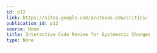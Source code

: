 ```yaml
---
id: p12
link: https://sites.google.com/a/utexas.edu/critics/
publication_id: p12
source: None
title: Interactive Code Review for Systematic Changes
type: None
---
```

